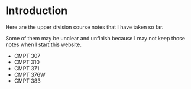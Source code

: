 # Introduction

Here are the upper division course notes that I have taken so far.

Some of them may be unclear and unfinish because I may not keep those notes when I start this website.

- CMPT 307
- CMPT 310
- CMPT 371
- CMPT 376W
- CMPT 383